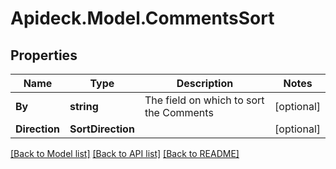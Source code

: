 # Apideck.Model.CommentsSort

## Properties

Name | Type | Description | Notes
------------ | ------------- | ------------- | -------------
**By** | **string** | The field on which to sort the Comments | [optional] 
**Direction** | **SortDirection** |  | [optional] 

[[Back to Model list]](../README.md#documentation-for-models) [[Back to API list]](../README.md#documentation-for-api-endpoints) [[Back to README]](../README.md)

